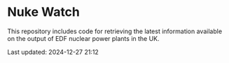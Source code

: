 # Nuke Watch

This repository includes code for retrieving the latest information available on the output of EDF nuclear power plants in the UK.

Last updated: 2024-12-27 21:12